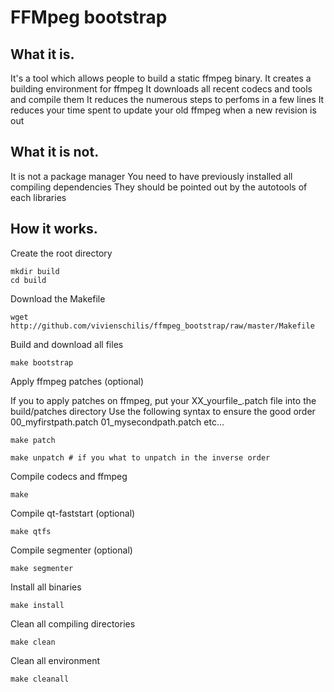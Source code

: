 # FFMpeg bootstrap

## What it is.

  It's a tool which allows people to build a static ffmpeg binary.
  It creates a building environment for ffmpeg
  It downloads all recent codecs and tools and compile them
  It reduces the numerous steps to perfoms in a few lines
  It reduces your time spent to update your old ffmpeg when a new revision is out

## What it is not. 

  It is not a package manager
  You need to have previously installed all compiling dependencies
  They should be pointed out by the autotools of each libraries

## How it works. 

Create the root directory

    mkdir build
    cd build

Download the Makefile

    wget http://github.com/vivienschilis/ffmpeg_bootstrap/raw/master/Makefile
  
Build and download all files

    make bootstrap
  
Apply ffmpeg patches (optional)

If you to apply patches on ffmpeg, put your XX_yourfile_.patch file into the build/patches directory
Use the following syntax to ensure the good order 00_myfirstpath.patch 01_mysecondpath.patch etc...

    make patch
  
    make unpatch # if you what to unpatch in the inverse order
  
Compile codecs and ffmpeg

    make
  
Compile qt-faststart (optional)

    make qtfs
  
Compile segmenter (optional)

    make segmenter

Install all binaries

    make install

Clean all compiling directories

    make clean
  
Clean all environment

    make cleanall